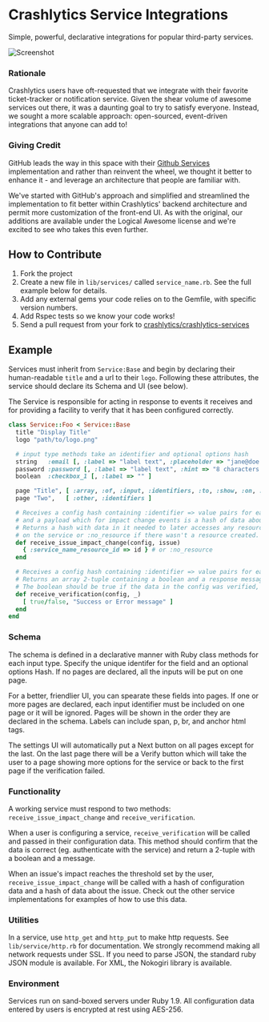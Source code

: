 # Crashlytics Service Integrations #

Simple, powerful, declarative integrations for popular third-party services.

![Screenshot](http://www.crashlytics.com/blog/wp-content/uploads/2012/09/Screen-Shot-2012-09-24-at-2.54.47-PM.png)

### Rationale ###

Crashlytics users have oft-requested that we integrate with their favorite ticket-tracker or notification service. Given the shear volume of awesome services out there, it was a daunting goal to try to satisfy everyone. Instead, we sought a more scalable approach:  open-sourced, event-driven integrations that anyone can add to!

### Giving Credit ###

GitHub leads the way in this space with their [Github Services](https://github.com/github/github-services) implementation and rather than reinvent the wheel, we thought it better to enhance it - and leverage an architecture that people are familiar with.

We've started with GitHub's approach and simplified and streamlined the implementation to fit better within Crashlytics' backend architecture and permit more customization of the front-end UI. As with the original, our additions are available under the Logical Awesome license and we're excited to see who takes this even further.

## How to Contribute ##

1. Fork the project
2. Create a new file in `lib/services/` called `service_name.rb`. See the full example below for details.
3. Add any external gems your code relies on to the Gemfile, with specific version numbers.
4. Add Rspec tests so we know your code works!
5. Send a pull request from your fork to [crashlytics/crashlytics-services](https://github.com/crashlytics/crashlytics-services)

## Example ##

Services must inherit from `Service:Base` and begin by declaring their human-readable `title` and a url to their `logo`. Following these attributes, the service should declare its Schema and UI (see below).

The Service is responsible for acting in response to events it receives and for providing a facility to verify that it has been configured correctly.

```ruby
class Service::Foo < Service::Base
  title "Display Title"
  logo "path/to/logo.png"

  # input type methods take an identifier and optional options hash
  string   :email [, :label => "label text", :placeholder => "jane@doe.com" ]
  password :password [, :label => "label text", :hint => "8 characters or longer" ]
  boolean  :checkbox_1 [, :label => "" ]

  page "Title", [ :array, :of, :input, :identifiers, :to, :show, :on, :this, :page ]
  page "Two",   [ :other, :identifiers ]

  # Receives a config hash containing :identifier => value pairs for each input field
  # and a payload which for impact change events is a hash of data about the issue.
  # Returns a hash with data in it needed to later accesses any resources created
  # on the service or :no_resource if there wasn't a resource created.
  def receive_issue_impact_change(config, issue)
    { :service_name_resource_id => id } # or :no_resource
  end

  # Receives a config hash containing :identifier => value pairs for each input field.
  # Returns an array 2-tuple containing a boolean and a response message.
  # The boolean should be true if the data in the config was verified, otherwise false.
  def receive_verification(config, _)
    [ true/false, "Success or Error message" ]
  end
end
```

### Schema ###

The schema is defined in a declarative manner with Ruby class methods for each input type. Specify the unique identifer for the field and an optional options Hash. If no pages are declared, all the inputs will be put on one page. 

For a better, friendlier UI, you can spearate these fields into pages. If one or more pages are declared, each input identifier must be included on one page or it will be ignored. Pages will be shown in the order they are declared in the schema. Labels can include span, p, br, and anchor html tags.

The settings UI will automatically put a Next button on all pages except for the last. On the last page there will be a Verify button which will take the user to a page showing more options for the service or back to the first page if the verification failed.

### Functionality ###

A working service must respond to two methods: `receive_issue_impact_change` and `receive_verification`.

When a user is configuring a service, `receive_verification` will be called and passed in their configuration data. This method should confirm that the data is correct (eg. authenticate with the service) and return a 2-tuple with a boolean and a message.

When an issue's impact reaches the threshold set by the user, `receive_issue_impact_change` will be called with a hash of configuration data and a hash of data about the issue. Check out the other service implementations for examples of how to use this data.

### Utilities ###

In a service, use `http_get` and `http_put` to make http requests. See `lib/service/http.rb` for documentation. We strongly recommend making all network requests under SSL. If you need to parse JSON, the standard ruby JSON module is available. For XML, the Nokogiri library is available.

### Environment ###

Services run on sand-boxed servers under Ruby 1.9. All configuration data entered by users is encrypted at rest using AES-256.

